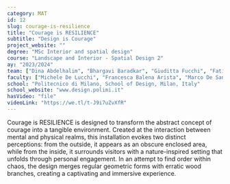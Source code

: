 ```yaml
---
category: MAT
id: 12
slug: courage-is-resilience
title: "Courage is RESILIENCE"
subtitle: "Design is Courage"
project_website: ""
degree: "MSc Interior and spatial design"
course: "Landscape and Interior - Spatial Design 2"
ay: "2023/2024"
team: ["Dina Abdelhalim", "Bhargavi Baradkar", "Giuditta Fucchi", "Fatima Mattar"]
faculty: ["Michele De Lucchi", "Francesca Balena Arista", "Marco De Santi", "Francesco Clerici", "Giada Boromello", "Nicolò Chierichetti", "Alessia Soressi"]
school: "Politecnico di Milano, School of Design, Milan, Italy"
school_website: "www.design.polimi.it"
hasVideo: "file"
videoLink: "https://we.tl/t-J9i7uZvXfR"
---
```


Courage is RESILIENCE is designed to transform the abstract concept of courage into a tangible environment. Created at the interaction between mental and physical realms, this installation evokes two distinct perceptions: from the outside, it appears as an obscure enclosed area, while from the inside, it surrounds visitors with a nature-inspired setting that unfolds through personal engagement. In an attempt to find order within chaos, the design merges regular geometric forms with erratic wood branches, creating a captivating and immersive experience.
